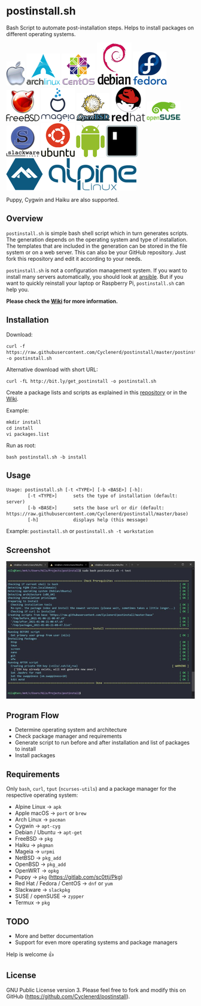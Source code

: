 # postinstall.sh

Bash Script to automate post-installation steps.
Helps to install packages on different operating systems.

![Apple macOS](img/apple-osx.png)
![Arch Linux](img/arch.png)
![CentOS](img/centos.png)
![Debian](img/debian.png)
![Fedora](img/fedora.png)
![FreeBSD](img/freebsd.png)
![Mageia](img/mageia.png)
![OpenBSD](img/openbsd.png)
![Red Hat](img/redhat.png)
![SUSE](img/opensuse.png)
![Slackware](img/slackware.png)
![Ubuntu](img/ubuntu.png)
![Android](img/android.png)
![Termux](img/termux.png)
![Alpine Linux](img/alpine.png)

Puppy, Cygwin and Haiku are also supported.

## Overview

`postinstall.sh` is simple bash shell script which in turn generates scripts.
The generation depends on the operating system and type of installation.
The templates that are included in the generation can be stored in the file system or on a web server.
This can also be your GitHub repository.
Just fork this repository and edit it according to your needs.

`postinstall.sh` is not a configuration management system.
If you want to install many servers automatically, you should look at [ansible](https://github.com/ansible/ansible).
But if you want to quickly reinstall your laptop or Raspberry Pi, `postinstall.sh` can help you.

__Please check the [Wiki](https://github.com/Cyclenerd/postinstall/wiki/postinstall.sh) for more information.__


## Installation

Download:

```
curl -f https://raw.githubusercontent.com/Cyclenerd/postinstall/master/postinstall.sh -o postinstall.sh
```

Alternative download with short URL:

```
curl -fL http://bit.ly/get_postinstall -o postinstall.sh
```

Create a package lists and scripts as explained in this [repository](https://github.com/Cyclenerd/postinstall/tree/master/base) or in the [Wiki](https://github.com/Cyclenerd/postinstall/wiki/postinstall.sh).

Example:

```
mkdir install
cd install
vi packages.list
```

Run as root:

```
bash postinstall.sh -b install
```

## Usage

```
Usage: postinstall.sh [-t <TYPE>] [-b <BASE>] [-h]:
        [-t <TYPE>]      sets the type of installation (default: server)
        [-b <BASE>]      sets the base url or dir (default: https://raw.githubusercontent.com/Cyclenerd/postinstall/master/base)
        [-h]             displays help (this message)
```

Example: `postinstall.sh` or `postinstall.sh -t workstation`


## Screenshot

![WSL](img/WSL_Screenshot.jpg)


## Program Flow

* Determine operating system and architecture
* Check package manager and requirements
* Generate script to run before and after installation and list of packages to install
* Install packages


## Requirements

Only `bash`, `curl`, `tput` (`ncurses-utils`) and a package manager for the respective operating system:

* Alpine Linux              → `apk`
* Apple macOS               → `port` or `brew`
* Arch Linux                → `pacman`
* Cygwin                    → `apt-cyg`
* Debian / Ubuntu           → `apt-get`
* FreeBSD                   → `pkg`
* Haiku                     → `pkgman`
* Mageia                    → `urpmi`
* NetBSD                    → `pkg_add`
* OpenBSD                   → `pkg_add`
* OpenWRT                   → `opkg`
* Puppy                     → `pkg` (https://gitlab.com/sc0ttj/Pkg)
* Red Hat / Fedora / CentOS → `dnf` or `yum`
* Slackware                 → `slackpkg`
* SUSE / openSUSE           → `zypper`
* Termux                    → `pkg`


## TODO

* More and better documentation
* Support for even more operating systems and package managers

Help is welcome 👍


## License

GNU Public License version 3.
Please feel free to fork and modify this on GitHub (https://github.com/Cyclenerd/postinstall).
